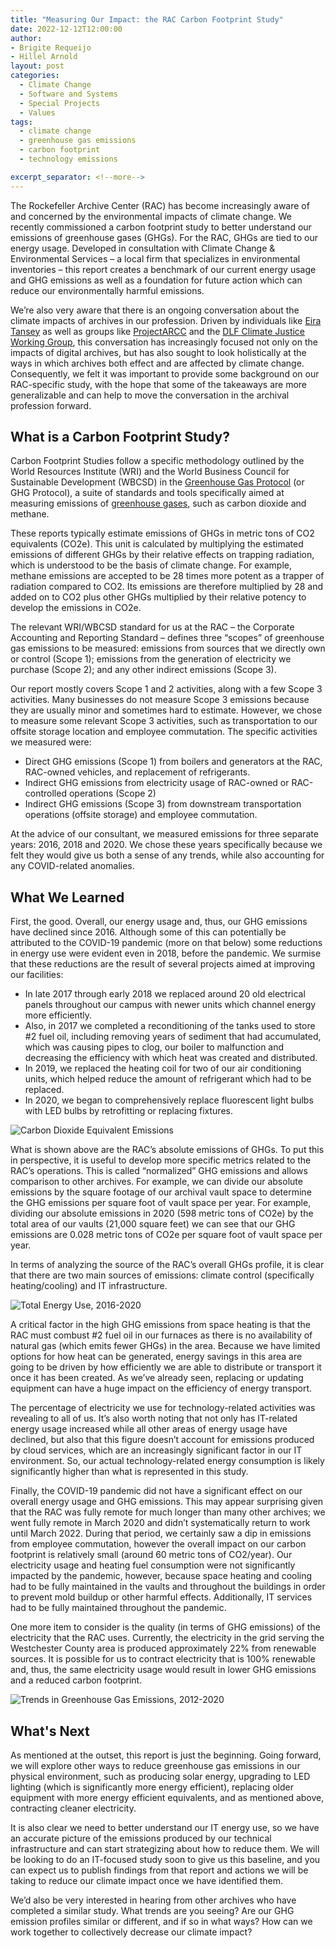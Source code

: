 ```yaml
---
title: "Measuring Our Impact: the RAC Carbon Footprint Study"
date: 2022-12-12T12:00:00
author: 
- Brigite Requeijo
- Hillel Arnold
layout: post
categories:
  - Climate Change
  - Software and Systems
  - Special Projects
  - Values
tags:
  - climate change
  - greenhouse gas emissions
  - carbon footprint
  - technology emissions

excerpt_separator: <!--more-->
---
```

The Rockefeller Archive Center (RAC) has become increasingly aware of and concerned by the environmental impacts of climate change. We recently commissioned a carbon footprint study to better understand our emissions of greenhouse gases (GHGs).  For the RAC, GHGs are tied to our energy usage. Developed in consultation with Climate Change & Environmental Services – a local firm that specializes in environmental inventories – this report creates a benchmark of our current energy usage and GHG emissions as well as a foundation for future action which can reduce our environmentally harmful emissions.<!--more-->

We’re also very aware that there is an ongoing conversation about the climate impacts of archives in our profession. Driven by individuals like [Eira Tansey](https://eiratansey.com/climate-change/) as well as groups like [ProjectARCC](https://projectarcc.org/) and the [DLF Climate Justice Working Group](https://www.diglib.org/groups/climate-justice-working-group/), this conversation has increasingly focused not only on the impacts of digital archives, but has also sought to look holistically at the ways in which archives both effect and are affected by climate change. Consequently, we felt it was important to provide some background on our RAC-specific study, with the hope that some of the takeaways are more generalizable and can help to move the conversation in the archival profession forward.

## What is a Carbon Footprint Study?
Carbon Footprint Studies follow a specific methodology outlined by the World Resources Institute (WRI) and the World Business Council for Sustainable Development (WBCSD) in the [Greenhouse Gas Protocol](https://ghgprotocol.org/) (or GHG Protocol), a suite of standards and tools specifically aimed at measuring emissions of [greenhouse gases](https://en.wikipedia.org/wiki/Greenhouse_gas), such as carbon dioxide and methane. 

These reports typically estimate emissions of GHGs in metric tons of CO2 equivalents (CO2e). This unit is calculated by multiplying the estimated emissions of different GHGs by their relative effects on trapping radiation, which is understood to be the basis of climate change. For example, methane emissions are accepted to be 28 times more potent as a trapper of radiation compared to CO2. Its emissions are therefore multiplied by 28 and added on to CO2 plus other GHGs multiplied by their relative potency to develop the emissions in CO2e. 

The relevant WRI/WBCSD standard for us at the RAC – the Corporate Accounting and Reporting Standard – defines three “scopes” of greenhouse gas emissions to be measured: emissions from sources that we directly own or control (Scope 1); emissions from the generation of electricity we purchase (Scope 2); and any other indirect emissions (Scope 3).

Our report mostly covers Scope 1 and 2 activities, along with a few Scope 3 activities. Many businesses do not measure Scope 3 emissions because they are usually minor and sometimes hard to estimate. However, we chose to measure some relevant Scope 3 activities, such as transportation to our offsite storage location and employee commutation. The specific activities we measured were:
- Direct GHG emissions (Scope 1) from boilers and generators at the RAC, RAC-owned vehicles, and replacement of refrigerants.
- Indirect GHG emissions from electricity usage of RAC-owned or RAC-controlled operations (Scope 2)
- Indirect GHG emissions (Scope 3) from downstream transportation operations (offsite storage) and employee commutation.

At the advice of our consultant, we measured emissions for three separate years: 2016, 2018 and 2020. We chose these years specifically because we felt they would give us both a sense of any trends, while also accounting for any COVID-related anomalies.

## What We Learned
First, the good. Overall, our energy usage and, thus, our GHG emissions have declined since 2016. Although some of this can potentially be attributed to the COVID-19 pandemic (more on that below) some reductions in energy use were evident even in 2018, before the pandemic. We surmise that these reductions are the result of several projects aimed at improving our facilities:
- In late 2017 through early 2018 we replaced around 20 old electrical panels throughout our campus with newer units which channel energy more efficiently.
- Also, in 2017 we completed a reconditioning of the tanks used to store #2 fuel oil, including removing years of sediment that had accumulated, which was causing pipes to clog, our boiler to malfunction and decreasing the efficiency with which heat was created and distributed.
- In 2019, we replaced the heating coil for two of our air conditioning units, which helped reduce the amount of refrigerant which had to be replaced.
- In 2020, we began to comprehensively replace fluorescent light bulbs with LED bulbs by retrofitting or replacing fixtures. 

![Carbon Dioxide Equivalent Emissions](/assets/img/2022/12/carbon-dioxide-equivalent-emissions.png)

What is shown above are the RAC’s absolute emissions of GHGs. To put this in perspective, it is useful to develop more specific metrics related to the RAC’s operations. This is called “normalized” GHG emissions and allows comparison to other archives. For example, we can divide our absolute emissions by the square footage of our archival vault space to determine the GHG emissions per square foot of vault space per year. For example, dividing our absolute emissions in 2020 (598 metric tons of CO2e) by the total area of our vaults (21,000 square feet) we can see that our GHG emissions are 0.028 metric tons of CO2e per square foot of vault space per year.

In terms of analyzing the source of the RAC’s overall GHGs profile, it is clear that there are two main sources of emissions: climate control (specifically heating/cooling) and IT infrastructure. 

![Total Energy Use, 2016-2020](/assets/img/2022/12/total-energy-use.png)

A critical factor in the high GHG emissions from space heating is that the RAC must combust #2 fuel oil in our furnaces as there is no availability of natural gas (which emits fewer GHGs) in the area. Because we have limited options for how heat can be generated, energy savings in this area are going to be driven by how efficiently we are able to distribute or transport it once it has been created. As we’ve already seen, replacing or updating equipment can have a huge impact on the efficiency of energy transport. 

The percentage of electricity we use for technology-related activities was revealing to all of us. It’s also worth noting that not only has IT-related energy usage increased while all other areas of energy usage have declined, but also that this figure doesn’t account for emissions produced by cloud services, which are an increasingly significant factor in our IT environment. So, our actual technology-related energy consumption is likely significantly higher than what is represented in this study.

Finally, the COVID-19 pandemic did not have a significant effect on our overall energy usage and GHG emissions. This may appear surprising given that the RAC was fully remote for much longer than many other archives; we went fully remote in March 2020 and didn’t systematically return to work until March 2022. During that period, we certainly saw a dip in emissions from employee commutation, however the overall impact on our carbon footprint is relatively small (around 60 metric tons of CO2/year). Our electricity usage and heating fuel consumption were not significantly impacted by the pandemic, however, because space heating and cooling had to be fully maintained in the vaults and throughout the buildings in order to prevent mold buildup or other harmful effects.  Additionally, IT services had to be fully maintained throughout the pandemic.

One more item to consider is the quality (in terms of GHG emissions) of the electricity that the RAC uses.  Currently, the electricity in the grid serving the Westchester County area is produced approximately 22% from renewable sources.  It is possible for us to contract electricity that is 100% renewable and, thus, the same electricity usage would result in lower GHG emissions and a reduced carbon footprint.

![Trends in Greenhouse Gas Emissions, 2012-2020](/assets/img/2022/12/trends-in-greenhouse-gas-emissions.png)

## What's Next
As mentioned at the outset, this report is just the beginning. Going forward, we will explore other ways to reduce greenhouse gas emissions in our physical environment, such as producing solar energy, upgrading to LED lighting (which is significantly more energy efficient), replacing older equipment with more energy efficient equivalents, and as mentioned above, contracting cleaner electricity.   

It is also clear we need to better understand our IT energy use, so we have an accurate picture of the emissions produced by our technical infrastructure and can start strategizing about how to reduce them. We will be looking to do an IT-focused study soon to give us this baseline, and you can expect us to publish findings from that report and actions we will be taking to reduce our climate impact once we have identified them.

We’d also be very interested in hearing from other archives who have completed a similar study. What trends are you seeing? Are our GHG emission profiles similar or different, and if so in what ways? How can we work together to collectively decrease our climate impact?
